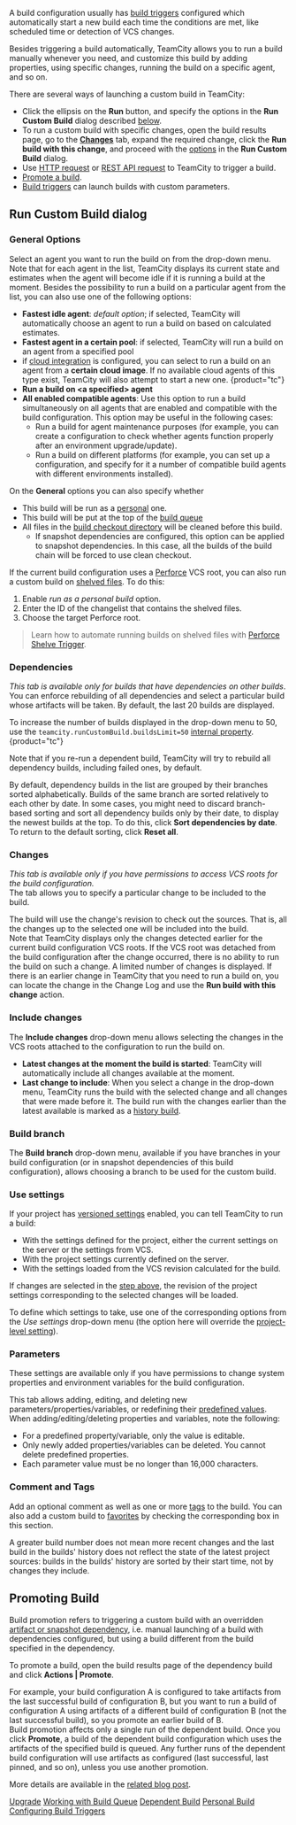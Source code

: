 [//]: # (title: Running Custom Build)
[//]: # (auxiliary-id: Running Custom Build;Triggering a Custom Build)

A build configuration usually has [build triggers](configuring-build-triggers.md) configured which automatically start a new build each time the conditions are met, like scheduled time or detection of VCS changes.

Besides triggering a build automatically, TeamCity allows you to run a build manually whenever you need, and customize this build by adding properties, using specific changes, running the build on a specific agent, and so on.

There are several ways of launching a custom build in TeamCity:
* Click the ellipsis on the __Run__ button, and specify the options in the __Run Custom Build__ dialog described [below](#General+Options).
* To run a custom build with specific changes, open the build results page, go to the __[Changes](build-results-page.md#Changes+Tab)__ tab, expand the required change, click the __Run build with this change__, and proceed with the [options](#General+Options) in the __Run Custom Build__ dialog.
* Use [HTTP request](accessing-server-by-http.md) or [REST API request](https://www.jetbrains.com/help/teamcity/rest/edit-build-configuration-settings.html#Manage+Build+Triggers) to TeamCity to trigger a build.
* [Promote a build](#Promoting+Build).
* [Build triggers](configuring-build-triggers.md) can launch builds with custom parameters.

## Run Custom Build dialog

### General Options

Select an agent you want to run the build on from the drop-down menu. Note that for each agent in the list, TeamCity displays its current state and estimates when the agent will become idle if it is running a build at the moment. Besides the possibility to run a build on a particular agent from the list, you can also use one of the following options:
* __Fastest idle agent__: _default option_; if selected, TeamCity will automatically choose an agent to run a build on based on calculated estimates.
* __Fastest agent in a certain pool__: if selected, TeamCity will run a build on an agent from a specified pool
* if [cloud integration](teamcity-integration-with-cloud-solutions.md) is configured, you can select to run a build on an agent from a __certain cloud image__. If no available cloud agents of this type exist, TeamCity will also attempt to start a new one.
{product="tc"}
* __Run a build on &lt;a specified&gt; agent__
* __All enabled compatible agents__: Use this option to run a build simultaneously on all agents that are enabled and compatible with the build configuration. This option may be useful in the following cases:
  * Run a build for agent maintenance purposes (for example, you can create a configuration to check whether agents function properly after an environment upgrade/update).
  * Run a build on different platforms (for example, you can set up a configuration, and specify for it a number of compatible build agents with different environments installed).

On the __General__ options you can also specify whether
* This build will be run as a [personal](personal-build.md) one.
* This build will be put at the top of the [build queue](working-with-build-queue.md)
* All files in the [build checkout directory](build-checkout-directory.md) will be cleaned before this build.
   * If snapshot dependencies are configured, this option can be applied to snapshot dependencies. In this case, all the builds of the build chain will be forced to use clean checkout.

<anchor name="P4-shelved-files-custom-run"/>

If the current build configuration uses a [Perforce](perforce.md) VCS root, you can also run a custom build on [shelved files](https://www.perforce.com/manuals/v17.1/p4guide/Content/CmdRef/p4_shelve.html). To do this:
1. Enable _run as a personal build_ option.
2. Enter the ID of the changelist that contains the shelved files.
3. Choose the target Perforce root.

>Learn how to automate running builds on shelved files with [Perforce Shelve Trigger](perforce-shelve-trigger.md).

### Dependencies

_This tab is available only for builds that have dependencies on other builds_.   
You can enforce rebuilding of all dependencies and select a particular build whose artifacts will be taken. By default, the last 20 builds are displayed.

To increase the number of builds displayed in the drop-down menu to 50, use the `teamcity.runCustomBuild.buildsLimit=50` [internal property](server-startup-properties.md#TeamCity+Internal+Properties).
{product="tc"}

Note that if you re-run a dependent build, TeamCity will try to rebuild all dependency builds, including failed ones, by default.

By default, dependency builds in the list are grouped by their branches sorted alphabetically. Builds of the same branch are sorted relatively to each other by date. In some cases, you might need to discard branch-based sorting and sort all dependency builds only by their date, to display the newest builds at the top. To do this, click __Sort dependencies by date__. To return to the default sorting, click __Reset all__.

### Changes

_This tab is available only if you have permissions to access VCS roots for the build configuration._   
The tab allows you to specify a particular change to be included to the build.

The build will use the change's revision to check out the sources. That is, all the changes up to the selected one will be included into the build.   
Note that TeamCity displays only the changes detected earlier for the current build configuration VCS roots. If the VCS root was detached from the build configuration after the change occurred, there is no ability to run the build on such a change. A limited number of changes is displayed. If there is an earlier change in TeamCity that you need to run a build on, you can locate the change in the Change Log and use the __Run build with this change__ action.

### Include changes

The __Include changes__ drop-down menu allows selecting the changes in the VCS roots attached to the configuration to run the build on.
* __Latest changes at the moment the build is started__: TeamCity will automatically include all changes available at the moment.
* __Last change to include__: When you select a change in the drop-down menu, TeamCity runs the build with the selected change and all changes that were made before it. The build run with the changes earlier than the latest available is marked as a [history build](history-build.md).

### Build branch

The __Build branch__ drop-down menu, available if you have branches in your build configuration (or in snapshot dependencies of this build configuration), allows choosing a branch to be used for the custom build.

<anchor name="TriggeringCustomBuild-UsesettingsfromVCS"/>

### Use settings

If your project has [versioned settings](storing-project-settings-in-version-control.md) enabled, you can tell TeamCity to run a build:
* With the settings defined for the project, either the current settings on the server or the settings from VCS.
* With the project settings currently defined on the server.
* With the settings loaded from the VCS revision calculated for the build.

If changes are selected in the [step above](#Include+changes), the revision of the project settings corresponding to the selected changes will be loaded.

To define which settings to take, use one of the corresponding options from the _Use settings_ drop-down menu (the option here will override the [project-level setting](storing-project-settings-in-version-control.md#Defining+Settings+to+Apply+to+Builds)).

### Parameters

<note>
 
These settings are available only if you have permissions to change system properties and environment variables for the build configuration.

</note>

This tab allows adding, editing, and deleting new parameters/properties/variables, or redefining their [predefined values](predefined-build-parameters.md).   
When adding/editing/deleting properties and variables, note the following:
* For a predefined property/variable, only the value is editable.
* Only newly added properties/variables can be deleted. You cannot delete predefined properties.
* Each parameter value must be no longer than 16,000 characters.

### Comment and Tags

Add an optional comment as well as one or more [tags](build-actions.md#Add+Tags+to+Build) to the build. You can also add a custom build to [favorites](build-actions.md#Add+Build+to+Favorites) by checking the corresponding box in this section.

<note>

A greater build number does not mean more recent changes and the last build in the builds' history does not reflect the state of the latest project sources: builds in the builds' history are sorted by their start time, not by changes they include.
</note>

## Promoting Build

Build promotion refers to triggering a custom build with an overridden [artifact or snapshot dependency](dependent-build.md), i.e. manual launching of a build with dependencies configured, but using a build different from the build specified in the dependency.

To promote a build, open the build results page of the dependency build and click __Actions | Promote__.

For example, your build configuration A is configured to take artifacts from the last successful build of configuration B, but you want to run a build of configuration A using artifacts of a different build of configuration B (not the last successful build), so you promote an earlier build of B.   
Build promotion affects only a single run of the dependent build. Once you click __Promote__, a build of the dependent build configuration which uses the artifacts of the specified build is queued. Any further runs of the dependent build configuration will use artifacts as configured (last successful, last pinned, and so on), unless you use another promotion.

More details are available in the [related blog post](http://blog.jetbrains.com/teamcity/2012/04/teamcity-build-dependencies-2/).

 <seealso>
        <category ref="installation">
            <a href="upgrading-teamcity-server-and-agents.md" product="tc">Upgrade</a>
        </category>
        <category ref="concepts">
            <a href="working-with-build-queue.md">Working with Build Queue</a>
            <a href="dependent-build.md">Dependent Build</a>
            <a href="personal-build.md">Personal Build</a>
        </category>
        <category ref="admin-guide">
            <a href="configuring-build-triggers.md">Configuring Build Triggers</a>
        </category>
</seealso>
